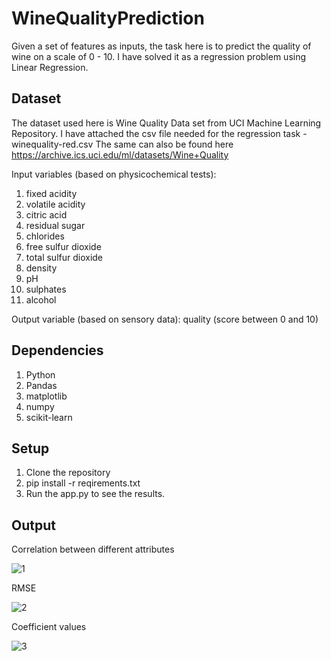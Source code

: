  # WineQualityPrediction
Given a set of features as inputs, the task here is to predict the quality of wine on a scale of 0 - 10. 
I have solved it as a regression problem using Linear Regression.

## Dataset

The dataset used here is Wine Quality Data set from UCI Machine Learning Repository. 
I have attached the csv file needed for the regression task - winequality-red.csv
The same can also be found here https://archive.ics.uci.edu/ml/datasets/Wine+Quality

Input variables (based on physicochemical tests): 
1. fixed acidity 
2. volatile acidity 
3. citric acid 
4. residual sugar 
5. chlorides 
6. free sulfur dioxide 
7. total sulfur dioxide 
8. density 
9. pH 
10. sulphates 
11. alcohol 

Output variable (based on sensory data): quality (score between 0 and 10)

## Dependencies

1. Python
2. Pandas
3. matplotlib
4. numpy
5. scikit-learn 

## Setup

1. Clone the repository
2. pip install -r reqirements.txt
3. Run the app.py to see the results.

## Output

Correlation between different attributes

![1](https://user-images.githubusercontent.com/19779081/53142984-1725fc80-35bc-11e9-8dc5-cad2527bbb5c.PNG)

RMSE 

![2](https://user-images.githubusercontent.com/19779081/53143022-40df2380-35bc-11e9-950b-917386390967.PNG)

Coefficient values

![3](https://user-images.githubusercontent.com/19779081/53143050-5d7b5b80-35bc-11e9-846b-fd0ee3e09565.PNG)
